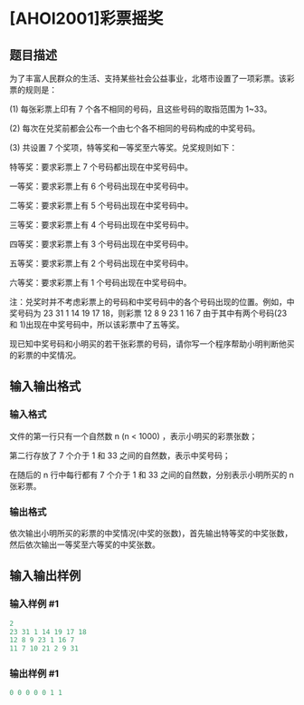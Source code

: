 # [AHOI2001]彩票摇奖

## 题目描述

为了丰富人民群众的生活、支持某些社会公益事业，北塔市设置了一项彩票。该彩票的规则是：

(1) 每张彩票上印有 7 个各不相同的号码，且这些号码的取指范围为 1~33。

(2) 每次在兑奖前都会公布一个由七个各不相同的号码构成的中奖号码。

(3) 共设置 7 个奖项，特等奖和一等奖至六等奖。兑奖规则如下：

特等奖：要求彩票上 7 个号码都出现在中奖号码中。

一等奖：要求彩票上有 6 个号码出现在中奖号码中。

二等奖：要求彩票上有 5 个号码出现在中奖号码中。

三等奖：要求彩票上有 4 个号码出现在中奖号码中。

四等奖：要求彩票上有 3 个号码出现在中奖号码中。

五等奖：要求彩票上有 2 个号码出现在中奖号码中。

六等奖：要求彩票上有 1 个号码出现在中奖号码中。

注：兑奖时并不考虑彩票上的号码和中奖号码中的各个号码出现的位置。例如，中奖号码为 23 31 1 14 19 17 18，则彩票 12 8 9 23 1 16 7 由于其中有两个号码(23 和 1)出现在中奖号码中，所以该彩票中了五等奖。

现已知中奖号码和小明买的若干张彩票的号码，请你写一个程序帮助小明判断他买的彩票的中奖情况。

## 输入输出格式

### 输入格式

文件的第一行只有一个自然数 n (n < 1000) ，表示小明买的彩票张数；

第二行存放了 7 个介于 1 和 33 之间的自然数，表示中奖号码；

在随后的 n 行中每行都有 7 个介于 1 和 33 之间的自然数，分别表示小明所买的 n 张彩票。

### 输出格式

依次输出小明所买的彩票的中奖情况(中奖的张数)，首先输出特等奖的中奖张数，然后依次输出一等奖至六等奖的中奖张数。

## 输入输出样例

### 输入样例 #1

```cpp
2
23 31 1 14 19 17 18
12 8 9 23 1 16 7
11 7 10 21 2 9 31
```


### 输出样例 #1

```cpp
0 0 0 0 0 1 1
```


